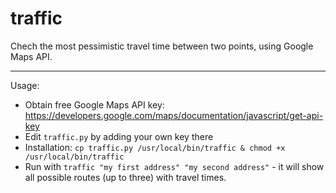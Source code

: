 # traffic
Chech the most pessimistic travel time between two points, using Google Maps API.

---
Usage:

* Obtain free Google Maps API key: https://developers.google.com/maps/documentation/javascript/get-api-key
* Edit ```traffic.py``` by adding your own key there
* Installation: ```cp traffic.py /usr/local/bin/traffic & chmod +x /usr/local/bin/traffic```
* Run with ```traffic "my first address" "my second address"``` - it will show all possible routes (up to three) with travel times.
